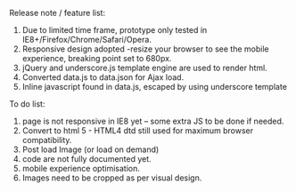 Release note / feature list:

1. Due to limited time frame, prototype only tested in IE8+/Firefox/Chrome/Safari/Opera.
2. Responsive design adopted -resize your browser to see the mobile experience, breaking point set to 680px.
3. jQuery and underscore.js template engine are used to render html.
4. Converted data.js to data.json for Ajax load.
5. Inline javascript found in data.js, escaped by using underscore template 

To do list:

1. page is not responsive in IE8 yet – some extra JS to be done if needed.
2. Convert to html 5  - HTML4 dtd still used for maximum browser compatibility.
3. Post load Image (or load on demand)
4. code are not fully documented yet.
5. mobile experience optimisation.
6. Images need to be cropped as per visual design. 